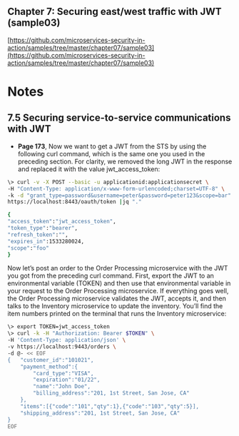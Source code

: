 ## Chapter 7: Securing east/west traffic with JWT (sample03)

[https://github.com/microservices-security-in-action/samples/tree/master/chapter07/sample03](https://github.com/microservices-security-in-action/samples/tree/master/chapter07/sample03)

# Notes

## 7.5 Securing service-to-service communications with JWT
* **Page 173**, Now we want to get a JWT from the STS by using the following curl command, which
is the same one you used in the preceding section. For clarity, we removed the long
JWT in the response and replaced it with the value jwt_access_token:

```bash
\> curl -v -X POST --basic -u applicationid:applicationsecret \
-H "Content-Type: application/x-www-form-urlencoded;charset=UTF-8" \
-k -d "grant_type=password&username=peter&password=peter123&scope=bar" \
https://localhost:8443/oauth/token |jq "."

{
"access_token":"jwt_access_token",
"token_type":"bearer",
"refresh_token":"",
"expires_in":1533280024,
"scope":"foo"
}
```

Now let’s post an order to the Order Processing microservice with the JWT you got
from the preceding curl command. First, export the JWT to an environmental variable
(TOKEN) and then use that environmental variable in your request to the Order
Processing microservice. If everything goes well, the Order Processing microservice
validates the JWT, accepts it, and then talks to the Inventory microservice to update
the inventory. You’ll find the item numbers printed on the terminal that runs the
Inventory microservice:

```bash
\> export TOKEN=jwt_access_token
\> curl -k -H "Authorization: Bearer $TOKEN" \
-H 'Content-Type: application/json' \
-v https://localhost:9443/orders \
-d @- << EOF
{   "customer_id":"101021",
    "payment_method":{
        "card_type":"VISA",
        "expiration":"01/22",
        "name":"John Doe",
        "billing_address":"201, 1st Street, San Jose, CA"
    },
    "items":[{"code":"101","qty":1},{"code":"103","qty":5}],
    "shipping_address":"201, 1st Street, San Jose, CA"
}
EOF
```